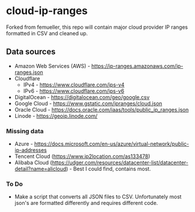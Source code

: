 # cloud-ip-ranges

Forked from femueller, this repo will contain major cloud provider IP ranges formatted in CSV and cleaned up.

## Data sources

* Amazon Web Services (AWS) - https://ip-ranges.amazonaws.com/ip-ranges.json
* Cloudflare
    * IPv4 - https://www.cloudflare.com/ips-v4
    * IPv6 - https://www.cloudflare.com/ips-v6
* DigitalOcean - https://digitalocean.com/geo/google.csv
* Google Cloud - https://www.gstatic.com/ipranges/cloud.json
* Oracle Cloud - https://docs.oracle.com/iaas/tools/public_ip_ranges.json
* Linode - https://geoip.linode.com/

### Missing data

* Azure - https://docs.microsoft.com/en-us/azure/virtual-network/public-ip-addresses
* Tencent Cloud (https://www.ip2location.com/as133478)
* Alibaba Cloud (https://udger.com/resources/datacenter-list/datacenter-detail?name=alicloud) - Best I could find, contains most.

### To Do

* Make a script that converts all JSON files to CSV. Unfortunately most json's are formatted differently and requires different code.
